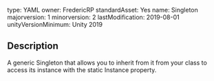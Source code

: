 type: YAML
owner: FredericRP
standardAsset: Yes
name: Singleton
majorversion: 1
minorversion: 2
lastModification: 2019-08-01
unityVersionMinimum: Unity 2019

## Description

A generic Singleton that allows you to inherit from it from your class to access its instance with the static Instance property.
